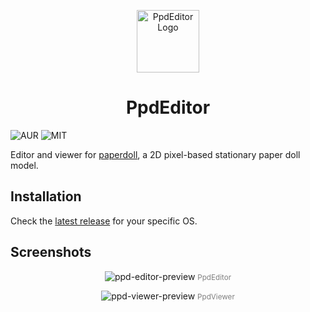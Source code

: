 <p align="center">
    <img width="100" alt="PpdEditor Logo" src="https://raw.githubusercontent.com/fralonra/ppd-editor/master/build/logo/ppd-editor.svg">
</p>

<h1 align="center">PpdEditor</h1>

![AUR](https://img.shields.io/aur/version/ppd-editor)
![MIT](https://img.shields.io/badge/license-MIT-blue.svg)

Editor and viewer for [paperdoll](https://github.com/fralonra/paperdoll), a 2D pixel-based stationary paper doll model.

## Installation

Check the [latest release](https://github.com/fralonra/ppd-editor/releases) for your specific OS.

## Screenshots

<p align="center">
  <img src="https://raw.githubusercontent.com/fralonra/ppd-editor/master/resources/docs/ppd-editor.png" alt="ppd-editor-preview">
  <small style="color: gray;">PpdEditor</small>
</p>

<p align="center">
  <img src="https://raw.githubusercontent.com/fralonra/ppd-editor/master/resources/docs/ppd-viewer.png" alt="ppd-viewer-preview">
  <small style="color: gray;">PpdViewer</small>
</p>
